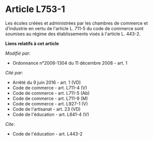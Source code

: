 # Article L753-1

Les écoles créées et administrées par les chambres de commerce et d'industrie en vertu de l'article L. 711-5 du code de
commerce sont soumises au régime des établissements visés à l'article L. 443-2.

**Liens relatifs à cet article**

_Modifié par_:

  - Ordonnance n°2008-1304 du 11 décembre 2008 - art. 1

_Cité par_:

  - Arrêté du 9 juin 2016 - art. 1 (VD)
  - Code de commerce - art. L711-4 (V)
  - Code de commerce - art. L711-5 (Ab)
  - Code de commerce - art. L711-9 (M)
  - Code de commerce - art. L927-1 (V)
  - Code de l'artisanat - art. 23 (VD)
  - Code de l'éducation - art. L641-4 (V)

_Cite_:

  - Code de l'éducation - art. L443-2
